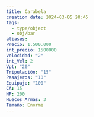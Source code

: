 ```yaml
---
title: Carabela
creation date: 2024-03-05 20:45
tags:
  - type/object
  - obj/bar
aliases: 
Precio: 1.500.000
int_precio: 1500000
Velocidad: "2"
int_Vel: 2
Vpt: "20"
Tripulación: "15"
Pasajeros: "10"
Equipaje: "100"
CA: 15
HP: 200
Huecos_Armas: 3
Tamaño: Enorme
---
```



